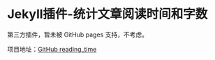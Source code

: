 # Jekyll插件-统计文章阅读时间和字数

第三方插件，暂未被 GitHub pages 支持，不考虑。

项目地址：[GitHub reading_time](https://github.com/bdesham/reading_time/tree/94a9178d64836ac0370520aa0030574d5f874057)